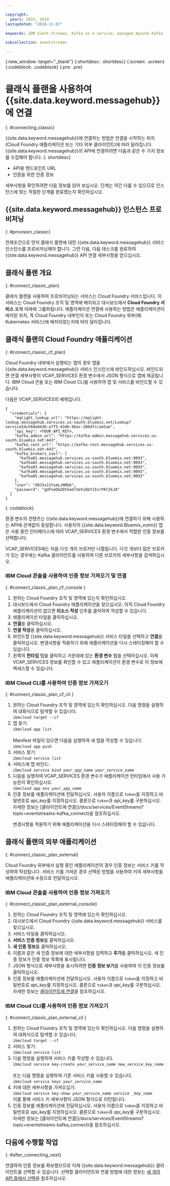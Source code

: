 ```yaml
---

copyright:
  years: 2015, 2019
lastupdated: "2018-11-07"

keywords: IBM Event Streams, Kafka as a service, managed Apache Kafka

subcollection: eventstreams

---
```


{:new_window: target="_blank"}
{:shortdesc: .shortdesc}
{:screen: .screen}
{:codeblock: .codeblock}
{:pre: .pre}


# 클래식 플랜을 사용하여 {{site.data.keyword.messagehub}}에 연결 
{: #connecting_classic}

{{site.data.keyword.messagehub}}에 연결하는 방법은 연결을 시작하는 위치(Cloud Foundry 애플리케이션 또는 기타 외부 클라이언트)에 따라 달라집니다. {{site.data.keyword.messagehub}}의 API에 연결하려면 다음과 같은 두 가지 정보를 수집해야 합니다.
{: shortdesc}

* API용 엔드포인트 URL
* 인증을 위한 인증 정보

세부사항을 확인하려면 다음 정보를 읽어 보십시오. 단계는 약간 다를 수 있으므로 인스턴스에 맞는 적절한 단계를 완료했는지 확인하십시오.

## {{site.data.keyword.messagehub}} 인스턴스 프로비저닝
{: #provision_classic}

전제조건으로 먼저 클래식 플랜에 대한 {{site.data.keyword.messagehub}} 서비스 인스턴스를 프로비저닝해야 합니다. 그런 다음, 다음 태스크를 완료하여 {{site.data.keyword.messagehub}} API 연결 세부사항을 얻으십시오.

## 클래식 플랜 개요
{: #connect_classic_plan}

클래식 플랜을 사용하여 프로비저닝되는 서비스는 Cloud Foundry 서비스입니다. 이 서비스는 Cloud Foundry 조직 및 영역에 배치되고 대시보드에서 **Cloud Foundry 서비스** 표제 아래에 그룹화됩니다. 애플리케이션 연결에 사용하는 방법은 애플리케이션이 배치된 위치, 즉 Cloud Foundry 내부인지 또는 Cloud Foundry 외부(예: Kubernetes 서비스)에 배치되었는지에 따라 달라집니다.


## 클래식 플랜의 Cloud Foundry 애플리케이션
{: #connect_classic_cf_plan}

Cloud Foundry 내부에서 실행되는 앱의 경우 앱을 {{site.data.keyword.messagehub}} 서비스 인스턴스에 바인드하십시오. 바인드되면 연결 세부사항이 VCAP_SERVICES 환경 변수에서 JSON 형식으로 앱에 제공됩니다. IBM Cloud 콘솔 또는 IBM Cloud CLI를 사용하여 앱 및 서비스를 바인드할 수 있습니다.

다음은 VCAP_SERVICES의 예제입니다.

```
{
  "credentials": {
    "mqlight_lookup_url": "https://mqlight-lookup.messagehub.services.us-south.bluemix.net/Lookup?serviceId=584e8436-e7f5-43db-96ac-2864fccae5ae",
    "api_key": <YOUR_API_KEY>,
    "kafka_admin_url": "https://kafka-admin.messagehub.services.us-south.bluemix.net:443",
    "kafka_rest_url": "https://kafka-rest.messagehub.services.us-south.bluemix.net:443",
    "kafka_brokers_sasl": [
      "kafka01.messagehub.services.us-south.bluemix.net:9093",
      "kafka02.messagehub.services.us-south.bluemix.net:9093",
      "kafka03.messagehub.services.us-south.bluemix.net:9093",
      "kafka04.messagehub.services.us-south.bluemix.net:9093",
      "kafka05.messagehub.services.us-south.bluemix.net:9093"
    ],
    "user": "d9JSx1SYsmLzNRbb",
    "password": "gUFneDm2DtkedlVeViObYJIvrPAf2kJA"
  }
}
```

{: codeblock}

환경 변수의 컨텐츠는 {{site.data.keyword.messagehub}}에 연결하기 위해 사용하는 API에 관계없이 동일합니다. 사용자의 {{site.data.keyword.Bluemix_notm}} 앱은 사용 중인 인터페이스에 따라 VCAP_SERVICES 환경 변수에서 적합한 인증 정보를 선택합니다.
 
VCAP_SERVICES에는 처음 다섯 개의 브로커만 나열됩니다. 다섯 개보다 많은 브로커가 있는 경우에는 Kafka 클라이언트를 사용하여 다른 브로커의 세부사항을 검색하십시오. 


### IBM Cloud 콘솔을 사용하여 인증 정보 가져오기 및 연결
{: #connect_classic_plan_cf_console }

1. 원하는 Cloud Foundry 조직 및 영역에 있는지 확인하십시오.
2. 대시보드에서 Cloud Foundry 애플리케이션을 찾으십시오. 아직 Cloud Foundry 애플리케이션이 없으면 **리소스 작성** 단추를 클릭하여 작성할 수 있습니다.
3. 애플리케이션 타일을 클릭하십시오.
4. **연결**을 클릭하십시오.
5. **연결 작성**을 클릭하십시오.
6. 바인드할 {{site.data.keyword.messagehub}} 서비스 타일을 선택하고 **연결**을 클릭하십시오. 변경사항을 적용하기 위해 애플리케이션을 다시 스테이징해야 할 수 있습니다.
7. 왼쪽의 **런타임** 탭을 클릭하고 가운데에 있는 **환경 변수** 탭을 선택하십시오. 이제 VCAP_SERVICES 정보를 확인할 수 있고 애플리케이션이 환경 변수로 이 정보에 액세스할 수 있습니다. 


### IBM Cloud CLI를 사용하여 인증 정보 가져오기 
{: #connect_classic_plan_cf_cli }

<ol>
<li>원하는 Cloud Foundry 조직 및 영역에 있는지 확인하십시오. 다음 명령을 실행하여 대화식으로 탐색할 수 있습니다.<br/>
<code>ibmcloud target --cf</code>
</li>
<li>앱 찾기:<br/> <code>ibmcloud app list</code> <br/>
</br>
Manifest 파일이 있으면 다음을 실행하여 새 앱을 작성할 수 있습니다.</br>
<code>ibmcloud app push</code>
</li>
<li>서비스 찾기:</br>
<code>ibmcloud service list</code>
</li>
<li>서비스에 앱 바인드:</br>
<code>ibmcloud service bind <var class="keyword varname">your_app_name</var> <var class="keyword varname">your_service_name</var></code>
</li>
<li>다음을 실행하여 VCAP_SERVICES 환경 변수가 애플리케이션 런타임에서 사용 가능한지 확인하십시오.</br>
 <code>ibmcloud app env <var class="keyword varname">your_app_name</var></code> 
</li>
<li>인증 정보를 애플리케이션에 전달하십시오. 사용자 이름으로 <code>token</code>을 지정하고 비밀번호로 <var class="keyword varname">api_key</var>를 지정하십시오. 콜론으로 <code>token</code>과 <var class="keyword varname">api_key</var>를 구분하십시오. 자세한 정보는 [클라이언트에 연결](/docs/services/EventStreams?topic=eventstreams-kafka_connect)을 참조하십시오.
<p>변경사항을 적용하기 위해 애플리케이션을 다시 스테이징해야 할 수 있습니다.</p></li>
</ol>

## 클래식 플랜의 외부 애플리케이션
{: #connect_classic_plan_external}

Cloud Foundry 외부에서 실행 중인 애플리케이션의 경우 인증 정보는 서비스 키를 작성하여 작성됩니다. 서비스 키를 가져온 경우 선택된 방법을 사용하여 키의 세부사항을 애플리케이션에 수동으로 전달하십시오.

### IBM Cloud 콘솔을 사용하여 인증 정보 가져오기
{: #connect_classic_plan_external_console}

1. 원하는 Cloud Foundry 조직 및 영역에 있는지 확인하십시오.
2. 대시보드에서 Cloud Foundry {{site.data.keyword.messagehub}} 서비스를 찾으십시오.
3. 서비스 타일을 클릭하십시오.
4. **서비스 인증 정보**를 클릭하십시오.
5. **새 인증 정보**를 클릭하십시오.
6. 이름과 같은 새 인증 정보에 대한 세부사항을 입력하고 **추가**를 클릭하십시오. 새 인증 정보가 인증 정보 목록에 표시됩니다.
7. JSON 형식으로 세부사항을 표시하려면 **인증 정보 보기**를 사용하여 이 인증 정보를 클릭하십시오.
8. 인증 정보를 애플리케이션에 전달하십시오. 사용자 이름으로 <code>token</code>을 지정하고 비밀번호로 <var class="keyword varname">api_key</var>를 지정하십시오. 콜론으로 <code>token</code>과 <var class="keyword varname">api_key</var>를 구분하십시오. 자세한 정보는 [클라이언트에 연결](/docs/services/EventStreams?topic=eventstreams-kafka_connect)을 참조하십시오.

### IBM Cloud CLI를 사용하여 인증 정보 가져오기 
{: #connect_classic_plan_external_cli }

<ol>
<li>원하는 Cloud Foundry 조직 및 영역에 있는지 확인하십시오. 다음 명령을 실행하여 대화식으로 탐색할 수 있습니다.<br>
<code>ibmcloud target --cf</code>
</li>
<li>서비스 찾기:<br>
<code>ibmcloud service list</code>
</li>
<li>다음 명령을 실행하여 서비스 키를 작성할 수 있습니다.<br>
<code>ibmcloud service key-create <var class="keyword varname">your_service_name</var> <var class="keyword varname">new_service_key_name</var></code><br>
<br/>
또는 다음 명령을 실행하여 기존 서비스 키를 사용할 수 있습니다. <br/>
<code>ibmcloud service keys <var class="keyword varname">your_service_name</var></code> 
</li>
<li>키에 대한 세부사항을 가져오십기:</br>
<code>ibmcloud service key-show <var class="keyword varname">your_service_name</var> <var class="keyword varname">service _key_name</var></code></br>
이를 통해 서비스 키 세부사항이 JSON 형식으로 리턴됩니다.</li>
<li>인증 정보를 애플리케이션에 전달하십시오. 사용자 이름으로 <code>token</code>을 지정하고 비밀번호로 <var class="keyword varname">api_key</var>를 지정하십시오. 콜론으로 <code>token</code>과 <var class="keyword varname">api_key</var>를 구분하십시오. 자세한 정보는 [클라이언트에 연결](/docs/services/EventStreams?topic=eventstreams-kafka_connect)을 참조하십시오.</li>
</ol>
 
## 다음에 수행할 작업
{: #after_connecting_next}

연결하여 인증 정보를 확보했으므로 이제 {{site.data.keyword.messagehub}} 클라이언트를 선택할 수 있습니다. 선택할 클라이언트와 연결 방법에 대한 정보는 [세 개의 API 중에서 선택](/docs/services/EventStreams?topic=eventstreams-choose_api_classic)을 참조하십시오.










 















